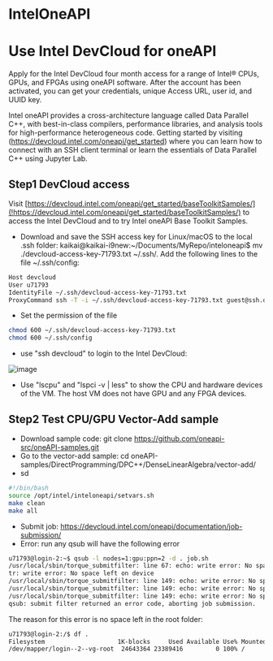 # IntelOneAPI

# Use Intel DevCloud for oneAPI
Apply for the Intel DevCloud four month access for a range of Intel® CPUs, GPUs, and FPGAs using oneAPI software. After the account has been activated, you can get your credentials, unique Access URL, user id, and UUID key.

Intel oneAPI provides a cross-architecture language called Data Parallel C++, with best-in-class compilers, performance libraries, and analysis tools for high-performance heterogeneous code. Getting started by visiting (https://devcloud.intel.com/oneapi/get_started) where you can learn how to connect with an SSH client terminal or learn the essentials of Data Parallel C++ using Jupyter Lab.

## Step1 DevCloud access
Visit [https://devcloud.intel.com/oneapi/get_started/baseToolkitSamples/](!https://devcloud.intel.com/oneapi/get_started/baseToolkitSamples/) to access the Intel DevCloud and to try Intel oneAPI Base Toolkit Samples.

* Download and save the SSH access key for Linux/macOS to the local .ssh folder: kaikai@kaikai-i9new:~/Documents/MyRepo/inteloneapi$ mv ./devcloud-access-key-71793.txt ~/.ssh/. Add the following lines to the file ~/.ssh/config:
```bash
Host devcloud
User u71793
IdentityFile ~/.ssh/devcloud-access-key-71793.txt
ProxyCommand ssh -T -i ~/.ssh/devcloud-access-key-71793.txt guest@ssh.devcloud.intel.com
```
* Set the permission of the file
```bash
chmod 600 ~/.ssh/devcloud-access-key-71793.txt
chmod 600 ~/.ssh/config
```
* use "ssh devcloud" to login to the Intel DevCloud:

![image](https://user-images.githubusercontent.com/6676586/122686092-4a94e800-d1c4-11eb-8ae8-74ea3253ceaa.png)

* Use "lscpu" and "lspci -v | less" to show the CPU and hardware devices of the VM. The host VM does not have GPU and any FPGA devices.

## Step2 Test CPU/GPU Vector-Add sample
* Download sample code: git clone https://github.com/oneapi-src/oneAPI-samples.git
* Go to the vector-add sample: cd oneAPI-samples/DirectProgramming/DPC++/DenseLinearAlgebra/vector-add/
* sd
```bash
#!/bin/bash
source /opt/intel/inteloneapi/setvars.sh
make clean
make all
```
* Submit job: https://devcloud.intel.com/oneapi/documentation/job-submission/
* Error: run any qsub will have the following error
```bash
u71793@login-2:~$ qsub -l nodes=1:gpu:ppn=2 -d . job.sh
/usr/local/sbin/torque_submitfilter: line 67: echo: write error: No space left on device
tr: write error: No space left on device
/usr/local/sbin/torque_submitfilter: line 149: echo: write error: No space left on device
/usr/local/sbin/torque_submitfilter: line 149: echo: write error: No space left on device
/usr/local/sbin/torque_submitfilter: line 149: echo: write error: No space left on device
qsub: submit filter returned an error code, aborting job submission.
```
The reason for this error is no space left in the root folder:
```bash
u71793@login-2:/$ df .
Filesystem                    1K-blocks     Used Available Use% Mounted on
/dev/mapper/login--2--vg-root  24643364 23389416         0 100% /
```
